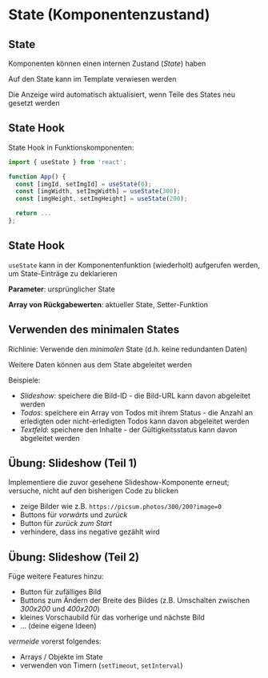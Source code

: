 # State (Komponentenzustand)

## State

Komponenten können einen internen Zustand (_State_) haben

Auf den State kann im Template verwiesen werden

Die Anzeige wird automatisch aktualisiert, wenn Teile des States neu gesetzt werden

## State Hook

State Hook in Funktionskomponenten:

```js
import { useState } from 'react';

function App() {
  const [imgId, setImgId] = useState(0);
  const [imgWidth, setImgWidth] = useState(300);
  const [imgHeight, setImgHeight] = useState(200);

  return ...
};
```

## State Hook

`useState` kann in der Komponentenfunktion (wiederholt) aufgerufen werden, um State-Einträge zu deklarieren

**Parameter**: ursprünglicher State

**Array von Rückgabewerten**: aktueller State, Setter-Funktion

## Verwenden des minimalen States

Richlinie: Verwende den _minimalen_ State (d.h. keine redundanten Daten)

Weitere Daten können aus dem State abgeleitet werden

Beispiele:

- _Slideshow_: speichere die Bild-ID - die Bild-URL kann davon abgeleitet werden
- _Todos_: speichere ein Array von Todos mit ihrem Status - die Anzahl an erledigten oder nicht-erledigten Todos kann davon abgeleitet werden
- _Textfeld_: speichere den Inhalte - der Gültigkeitsstatus kann davon abgeleitet werden

## Übung: Slideshow (Teil 1)

Implementiere die zuvor gesehene Slideshow-Komponente erneut; versuche, nicht auf den bisherigen Code zu blicken

- zeige Bilder wie z.B. `https://picsum.photos/300/200?image=0`
- Buttons für _vorwärts_ und _zurück_
- Button für _zurück zum Start_
- verhindere, dass ins negative gezählt wird

## Übung: Slideshow (Teil 2)

Füge weitere Features hinzu:

- Button für zufälliges Bild
- Buttons zum Ändern der Breite des Bildes (z.B. Umschalten zwischen _300x200_ und _400x200_)
- kleines Vorschaubild für das vorherige und nächste Bild
- ... (deine eigene Ideen)

_vermeide_ vorerst folgendes:

- Arrays / Objekte im State
- verwenden von Timern (`setTimeout`, `setInterval`)
